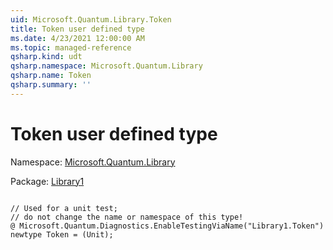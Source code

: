 ```yaml
---
uid: Microsoft.Quantum.Library.Token
title: Token user defined type
ms.date: 4/23/2021 12:00:00 AM
ms.topic: managed-reference
qsharp.kind: udt
qsharp.namespace: Microsoft.Quantum.Library
qsharp.name: Token
qsharp.summary: ''
---
```


# Token user defined type

Namespace: [Microsoft.Quantum.Library](xref:Microsoft.Quantum.Library)

Package: [Library1](https://nuget.org/packages/Library1)




```qsharp

// Used for a unit test;
// do not change the name or namespace of this type!
@ Microsoft.Quantum.Diagnostics.EnableTestingViaName("Library1.Token")
newtype Token = (Unit);
```

